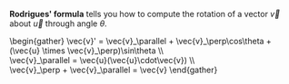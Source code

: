 **Rodrigues' formula** tells you how to compute the rotation of a vector $\vec{v}$ about $\vec{u}$ through angle $\theta$.

\begin{gather}
\vec{v}' = \vec{v}\_\parallel + \vec{v}\_\perp\cos\theta + (\vec{u} \times \vec{v}\_\perp)\sin\theta \\\\\
\vec{v}\_\parallel = \vec{u}(\vec{u}\cdot\vec{v}) \\\\\
\vec{v}\_\perp + \vec{v}_\parallel = \vec{v} 
\end{gather}
